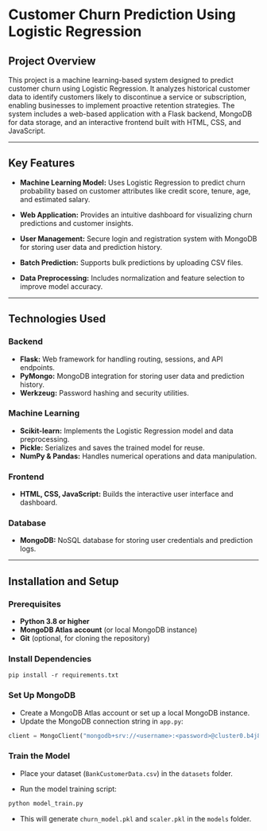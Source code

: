 # Customer Churn Prediction Using Logistic Regression

## Project Overview

This project is a machine learning-based system designed to predict customer churn using Logistic Regression. It analyzes historical customer data to identify customers likely to discontinue a service or subscription, enabling businesses to implement proactive retention strategies. The system includes a web-based application with a Flask backend, MongoDB for data storage, and an interactive frontend built with HTML, CSS, and JavaScript.


---

## Key Features

- **Machine Learning Model:** Uses Logistic Regression to predict churn probability based on customer attributes like credit score, tenure, age, and estimated salary.

- **Web Application:** Provides an intuitive dashboard for visualizing churn predictions and customer insights.

- **User Management:** Secure login and registration system with MongoDB for storing user data and prediction history.

- **Batch Prediction:** Supports bulk predictions by uploading CSV files.

- **Data Preprocessing:** Includes normalization and feature selection to improve model accuracy.

---

## Technologies Used

### Backend
- **Flask:** Web framework for handling routing, sessions, and API endpoints.
- **PyMongo:** MongoDB integration for storing user data and prediction history.
- **Werkzeug:** Password hashing and security utilities.

### Machine Learning
- **Scikit-learn:** Implements the Logistic Regression model and data preprocessing.
- **Pickle:** Serializes and saves the trained model for reuse.
- **NumPy & Pandas:** Handles numerical operations and data manipulation.

### Frontend
- **HTML, CSS, JavaScript:** Builds the interactive user interface and dashboard.

### Database
- **MongoDB:** NoSQL database for storing user credentials and prediction logs.

---

## Installation and Setup

### Prerequisites

- **Python 3.8 or higher**
- **MongoDB Atlas account** (or local MongoDB instance)
- **Git** (optional, for cloning the repository)

### Install Dependencies

```
pip install -r requirements.txt
```
### Set Up MongoDB

- Create a MongoDB Atlas account or set up a local MongoDB instance.
- Update the MongoDB connection string in `app.py`:

```python
client = MongoClient("mongodb+srv://<username>:<password>@cluster0.b4j8abw.mongodb.net/")
```
### Train the Model

- Place your dataset (`BankCustomerData.csv`) in the `datasets` folder.

- Run the model training script:

```bash
python model_train.py
```
- This will generate `churn_model.pkl` and `scaler.pkl` in the `models` folder.

